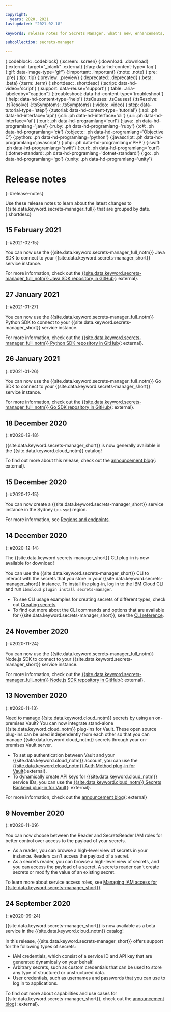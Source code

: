 ```yaml
---

copyright:
  years: 2020, 2021
lastupdated: "2021-02-18"

keywords: release notes for Secrets Manager, what's new, enhancements, fixes, improvements, Secrets Manager

subcollection: secrets-manager

---
```


{:codeblock: .codeblock}
{:screen: .screen}
{:download: .download}
{:external: target="_blank" .external}
{:faq: data-hd-content-type='faq'}
{:gif: data-image-type='gif'}
{:important: .important}
{:note: .note}
{:pre: .pre}
{:tip: .tip}
{:preview: .preview}
{:deprecated: .deprecated}
{:beta: .beta}
{:term: .term}
{:shortdesc: .shortdesc}
{:script: data-hd-video='script'}
{:support: data-reuse='support'}
{:table: .aria-labeledby="caption"}
{:troubleshoot: data-hd-content-type='troubleshoot'}
{:help: data-hd-content-type='help'}
{:tsCauses: .tsCauses}
{:tsResolve: .tsResolve}
{:tsSymptoms: .tsSymptoms}
{:video: .video}
{:step: data-tutorial-type='step'}
{:tutorial: data-hd-content-type='tutorial'}
{:api: .ph data-hd-interface='api'}
{:cli: .ph data-hd-interface='cli'}
{:ui: .ph data-hd-interface='ui'}
{:curl: .ph data-hd-programlang='curl'}
{:java: .ph data-hd-programlang='java'}
{:ruby: .ph data-hd-programlang='ruby'}
{:c#: .ph data-hd-programlang='c#'}
{:objectc: .ph data-hd-programlang='Objective C'}
{:python: .ph data-hd-programlang='python'}
{:javascript: .ph data-hd-programlang='javascript'}
{:php: .ph data-hd-programlang='PHP'}
{:swift: .ph data-hd-programlang='swift'}
{:curl: .ph data-hd-programlang='curl'}
{:dotnet-standard: .ph data-hd-programlang='dotnet-standard'}
{:go: .ph data-hd-programlang='go'}
{:unity: .ph data-hd-programlang='unity'}

# Release notes
{: #release-notes}

Use these release notes to learn about the latest changes to {{site.data.keyword.secrets-manager_full}} that are grouped by date.
{:shortdesc}



## 15 February 2021
{: #2021-02-15}

You can now use the {{site.data.keyword.secrets-manager_full_notm}} Java SDK to connect to your {{site.data.keyword.secrets-manager_short}} service instance.

For more information, check out the [{{site.data.keyword.secrets-manager_full_notm}} Java SDK repository in GitHub](https://github.com/IBM/secrets-manager-java-sdk){: external}.

## 27 January 2021
{: #2021-01-27}

You can now use the {{site.data.keyword.secrets-manager_full_notm}} Python SDK to connect to your {{site.data.keyword.secrets-manager_short}} service instance.

For more information, check out the [{{site.data.keyword.secrets-manager_full_notm}} Python SDK repository in GitHub](https://github.com/IBM/secrets-manager-python-sdk){: external}.

## 26 January 2021
{: #2021-01-26}

You can now use the {{site.data.keyword.secrets-manager_full_notm}} Go SDK to connect to your {{site.data.keyword.secrets-manager_short}} service instance.

For more information, check out the [{{site.data.keyword.secrets-manager_full_notm}} Go SDK repository in GitHub](https://github.com/IBM/secrets-manager-go-sdk){: external}.


## 18 December 2020
{: #2020-12-18}

{{site.data.keyword.secrets-manager_short}} is now generally available in the {{site.data.keyword.cloud_notm}} catalog!

To find out more about this release, check out the [announcement blog](https://www.ibm.com/cloud/blog/announcements/ibm-cloud-secrets-manager-is-now-generally-available){: external}.

## 15 December 2020
{: #2020-12-15}

You can now create a {{site.data.keyword.secrets-manager_short}} service instance in the Sydney (`au-syd`) region.

For more information, see [Regions and endpoints](/docs/secrets-manager?topic=secrets-manager-endpoints).

## 14 December 2020
{: #2020-12-14}

The {{site.data.keyword.secrets-manager_short}} CLI plug-in is now available for download!

You can use the {{site.data.keyword.secrets-manager_short}} CLI to interact with the secrets that you store in your {{site.data.keyword.secrets-manager_short}} instance. To install the plug-in, log in to the IBM Cloud CLI and run `ibmcloud plugin install secrets-manager`.

- To see CLI usage examples for creating secrets of different types, check out [Creating secrets](/docs/secrets-manager?topic=secrets-manager-store-secrets).
- To find out more about the CLI commands and options that are available for {{site.data.keyword.secrets-manager_short}}, see the [CLI reference](/docs/secrets-manager?topic=secrets-manager-cli-plugin-secrets-manager-cli).

## 24 November 2020
{: #2020-11-24}

You can now use the {{site.data.keyword.secrets-manager_full_notm}} Node.js SDK to connect to your {{site.data.keyword.secrets-manager_short}} service instance.

For more information, check out the [{{site.data.keyword.secrets-manager_full_notm}} Node.js SDK repository in GitHub](https://github.com/IBM/secrets-manager-nodejs-sdk){: external}.

## 13 November 2020
{: #2020-11-13}

Need to manage {{site.data.keyword.cloud_notm}} secrets by using an on-premises Vault? You can now integrate stand-alone {{site.data.keyword.cloud_notm}} plug-ins for Vault. These open source plug-ins can be used independently from each other so that you can manage {{site.data.keyword.cloud_notm}} secrets through your on-premises Vault server.

- To set up authentication between Vault and your {{site.data.keyword.cloud_notm}} account, you can use the [{{site.data.keyword.cloud_notm}} Auth Method plug-in for Vault](https://github.com/ibm-cloud-security/vault-plugin-auth-ibmcloud){:external}.
- To dynamically create API keys for {{site.data.keyword.cloud_notm}} service IDs, you can use the [{{site.data.keyword.cloud_notm}} Secrets Backend plug-in for Vault](https://github.com/ibm-cloud-security/vault-plugin-secrets-ibmcloud){: external}.

For more information, check out the [announcement blog](https://www.ibm.com/cloud/blog/announcements/hashicorp-enterprise-vault-plugins-for-ibm-cloud){: external}

## 9 November 2020
{: #2020-11-09}

You can now choose between the Reader and SecretsReader IAM roles for better control over access to the payload of your secrets.

- As a reader, you can browse a high-level view of secrets in your instance. Readers can't access the payload of a secret.
- As a secrets reader, you can browse a high-level view of secrets, and you can access the payload of a secret. A secrets reader can't create secrets or modify the value of an existing secret.

To learn more about service access roles, see [Managing IAM access for {{site.data.keyword.secrets-manager_short}}](/docs/secrets-manager?topic=secrets-manager-iam).

## 24 September 2020
{: #2020-09-24}

{{site.data.keyword.secrets-manager_short}} is now available as a beta service in the {{site.data.keyword.cloud_notm}} catalog!

In this release, {{site.data.keyword.secrets-manager_short}} offers support for the following types of secrets:

- IAM credentials, which consist of a service ID and API key that are generated dynamically on your behalf.
- Arbitrary secrets, such as custom credentials that can be used to store any type of structured or  unstructured data.
- User credentials, such as usernames and passwords that you can use to log in to applications.

To find out more about capabilities and use cases for {{site.data.keyword.secrets-manager_short}}, check out the [announcement blog](https://www.ibm.com/cloud/blog/announcements/introducing-ibm-cloud-secrets-manager-beta){: external}.

